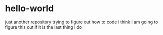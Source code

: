 # hello-world
just another repository
trying to figure out how to code
i think i am going to figure this out if it is the last thing i do
